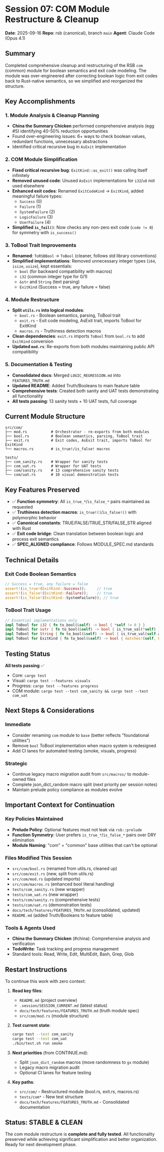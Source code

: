 # Session 07: COM Module Restructure & Cleanup

**Date**: 2025-09-16
**Repo**: rsb (canonical), branch `main`
**Agent**: Claude Code (Opus 4.1)

## Summary

Completed comprehensive cleanup and restructuring of the RSB `com` (common) module for boolean semantics and exit code modeling. The module was over-engineered after correcting boolean logic from exit codes back to Rust-native semantics, so we simplified and reorganized the structure.

## Key Accomplishments

### 1. Module Analysis & Cleanup Planning
- **China the Summary Chicken** performed comprehensive analysis (egg #5) identifying 40-50% reduction opportunities
- Found over-engineering issues: 6+ ways to check boolean values, redundant functions, unnecessary abstractions
- Identified critical recursive bug in `AsExit` implementation

### 2. COM Module Simplification
- **Fixed critical recursive bug**: `ExitKind::as_exit()` was calling itself infinitely
- **Removed unused code**: Unused `AsExit` implementations for `i32`/`u8` not used elsewhere
- **Enhanced exit codes**: Renamed `ExitCodeKind` → `ExitKind`, added meaningful failure types:
  - `Success` (0)
  - `Failure` (1)
  - `SystemFailure` (2)
  - `LogicFailure` (3)
  - `UserFailure` (4)
- **Simplified `is_fail()`**: Now checks any non-zero exit code (`code != 0`) for symmetry with `is_success()`

### 3. ToBool Trait Improvements
- **Renamed**: `ToRSBBool` → `ToBool` (cleaner, follows std library conventions)
- **Simplified implementations**: Removed unnecessary integer types (`i64`, `isize`, `usize`), kept essentials:
  - `bool` (for backward compatibility with macros)
  - `i32` (common integer type for 0/1)
  - `&str` and `String` (text parsing)
  - `ExitKind` (Success = true, any failure = false)

### 4. Module Restructure
- **Split `utils.rs` into logical modules**:
  - `bool.rs` - Boolean semantics, parsing, ToBool trait
  - `exit.rs` - Exit code modeling, AsExit trait, imports ToBool for ExitKind
  - `macros.rs` - Truthiness detection macros
- **Clean dependencies**: `exit.rs` imports `ToBool` from `bool.rs` to add `ExitKind` conversion
- **Updated `mod.rs`**: Re-exports from both modules maintaining public API compatibility

### 5. Documentation & Testing
- **Consolidated docs**: Merged `LOGIC_REGRESSION.md` into `FEATURES_TRUTH.md`
- **Updated README**: Added Truth/Booleans to main feature table
- **Comprehensive tests**: Created both sanity and UAT tests demonstrating all functionality
- **All tests passing**: 13 sanity tests + 10 UAT tests, full coverage

## Current Module Structure

```
src/com/
├── mod.rs           # Orchestrator - re-exports from both modules
├── bool.rs          # Boolean semantics, parsing, ToBool trait
├── exit.rs          # Exit codes, AsExit trait, imports ToBool for ExitKind
└── macros.rs        # is_true!/is_false! macros

tests/
├── com_sanity.rs    # Wrapper for sanity tests
├── com_uat.rs       # Wrapper for UAT tests
├── com/sanity.rs    # 13 comprehensive sanity tests
└── com/uat.rs       # 10 visual demonstration tests
```

## Key Features Preserved

- ✅ **Function symmetry**: All `is_true_*`/`is_false_*` pairs maintained as requested
- ✅ **Truthiness detection macros**: `is_true!()`/`is_false!()` with polymorphic behavior
- ✅ **Canonical constants**: TRUE/FALSE/TRUE_STR/FALSE_STR aligned with Rust
- ✅ **Exit code bridge**: Clean translation between boolean logic and process exit semantics
- ✅ **SPEC_ALIGNED compliance**: Follows MODULE_SPEC.md standards

## Technical Details

### Exit Code Boolean Semantics
```rust
// Success = true, any failure = false
assert!(is_true!(ExitKind::Success));     // true
assert!(is_false!(ExitKind::Failure));    // true
assert!(is_false!(ExitKind::SystemFailure)); // true
```

### ToBool Trait Usage
```rust
// Essential implementations only
impl ToBool for i32 { fn to_bool(&self) -> bool { *self != 0 } }
impl ToBool for &str { fn to_bool(&self) -> bool { is_true_val(*self) } }
impl ToBool for String { fn to_bool(&self) -> bool { is_true_val(self.as_str()) } }
impl ToBool for ExitKind { fn to_bool(&self) -> bool { matches!(self, ExitKind::Success) } }
```

## Testing Status

**All tests passing** ✅
- Core: `cargo test`
- Visual: `cargo test --features visuals`
- Progress: `cargo test --features progress`
- COM module: `cargo test --test com_sanity && cargo test --test com_uat`

## Next Steps & Considerations

### Immediate
- Consider renaming `com` module to `base` (better reflects "foundational utilities")
- Remove `bool` ToBool implementation when macro system is redesigned
- Add CI lanes for automated testing (smoke, visuals, progress)

### Strategic
- Continue legacy macro migration audit from `src/macros/` to module-owned files
- Complete json_dict_random macro split (next priority per session notes)
- Maintain prelude policy compliance as modules evolve

## Important Context for Continuation

### Key Policies Maintained
- **Prelude Policy**: Optional features must not leak via `rsb::prelude`
- **Function Symmetry**: User prefers `is_true_*`/`is_false_*` pairs over DRY elimination
- **Module Naming**: "com" = "common" base utilities that can't be optional

### Files Modified This Session
- `src/com/bool.rs` (renamed from utils.rs, cleaned up)
- `src/com/exit.rs` (new, split from utils.rs)
- `src/com/mod.rs` (updated imports)
- `src/com/macros.rs` (enhanced bool literal handling)
- `tests/com_sanity.rs` (new wrapper)
- `tests/com_uat.rs` (new wrapper)
- `tests/com/sanity.rs` (comprehensive tests)
- `tests/com/uat.rs` (demonstration tests)
- `docs/tech/features/FEATURES_TRUTH.md` (consolidated, updated)
- `README.md` (added Truth/Booleans to feature table)

### Tools & Agents Used
- **China the Summary Chicken** (#china): Comprehensive analysis and verification
- **TodoWrite**: Task tracking and progress management
- Standard tools: Read, Write, Edit, MultiEdit, Bash, Grep, Glob

## Restart Instructions

To continue this work with zero context:

1. **Read key files**:
   - `README.md` (project overview)
   - `.session/SESSION_CURRENT.md` (latest status)
   - `docs/tech/features/FEATURES_TRUTH.md` (truth module spec)
   - `src/com/mod.rs` (module structure)

2. **Test current state**:
   ```bash
   cargo test --test com_sanity
   cargo test --test com_uat
   ./bin/test.sh run smoke
   ```

3. **Next priorities** (from CONTINUE.md):
   - Split `json_dict_random` macros (move randomness to `gx` module)
   - Legacy macro migration audit
   - Optional CI lanes for feature testing

4. **Key paths**:
   - `src/com/` - Restructured module (bool.rs, exit.rs, macros.rs)
   - `tests/com*` - New test structure
   - `docs/tech/features/FEATURES_TRUTH.md` - Consolidated documentation

## Status: STABLE & CLEAN

The com module restructure is **complete and fully tested**. All functionality preserved while achieving significant simplification and better organization. Ready for next development phase.
